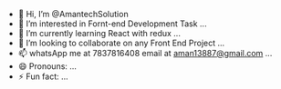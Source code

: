 - 👋 Hi, I’m @AmantechSolution
- 👀 I’m interested in Fornt-end Development Task ...
- 🌱 I’m currently learning React with redux ...
- 💞️ I’m looking to collaborate on any Front End Project ...
- 📫 whatsApp me at 7837816408 email at aman13887@gmail.com ...
- 😄 Pronouns: ...
- ⚡ Fun fact: ...

<!---
AmantechSolution/AmantechSolution is a ✨ special ✨ repository because its `README.md` (this file) appears on your GitHub profile.
You can click the Preview link to take a look at your changes.
--->
